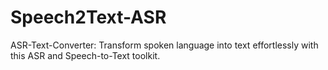 # Speech2Text-ASR
ASR-Text-Converter: Transform spoken language into text effortlessly with this ASR and Speech-to-Text toolkit.
